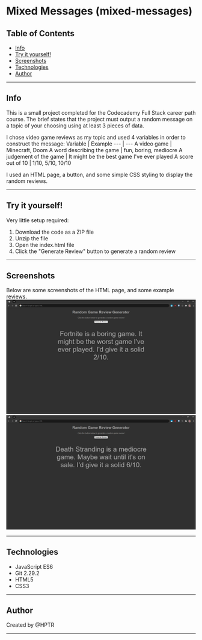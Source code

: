 # Mixed Messages (mixed-messages)

## Table of Contents

* [Info](#info)
* [Try it yourself!](#try-it-yourself)
* [Screenshots](#screenshots)
* [Technologies](#technologies)
* [Author](#author)
***
## Info
This is a small project completed for the Codecademy Full Stack career path course. The brief states that the project must output a random message on a topic of your choosing using at least 3 pieces of data.

I chose video game reviews as my topic and used 4 variables in order to construct the message:
Variable | Example
--- | ---
A video game | Minecraft, Doom
A word describing the game | fun, boring, mediocre
A judgement of the game | It might be the best game I've ever played
A score out of 10 | 1/10, 5/10, 10/10

I used an HTML page, a button, and some simple CSS styling to display the random reviews.
***
## Try it yourself!
Very little setup required:

1. Download the code as a ZIP file
2. Unzip the file
3. Open the index.html file
4. Click the "Generate Review" button to generate a random review
***
## Screenshots
Below are some screenshots of the HTML page, and some example reviews.
![Screenshot 1](screenshot1.png)
![Screenshot 2](screenshot2.png)
***
## Technologies

* JavaScript ES6
* Git 2.29.2
* HTML5
* CSS3
***
## Author

Created by @HPTR
***